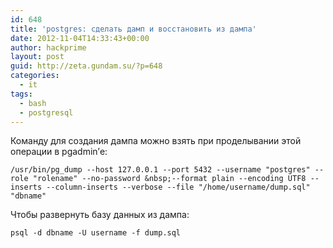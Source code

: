 ```yaml
---
id: 648
title: 'postgres: сделать дамп и восстановить из дампа'
date: 2012-11-04T14:33:43+00:00
author: hackprime
layout: post
guid: http://zeta.gundam.su/?p=648
categories:
  - it
tags:
  - bash
  - postgresql
---
```


Команду для создания дампа можно взять при проделывании этой операции в pgadmin&#8217;е:

```
/usr/bin/pg_dump --host 127.0.0.1 --port 5432 --username "postgres" --role "rolename" --no-password &nbsp;--format plain --encoding UTF8 --inserts --column-inserts --verbose --file "/home/username/dump.sql" "dbname"
```

Чтобы развернуть базу данных из дампа:

```
psql -d dbname -U username -f dump.sql
```

